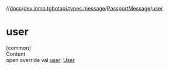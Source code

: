 //[docs](../../../index.md)/[dev.inmo.tgbotapi.types.message](../index.md)/[PassportMessage](index.md)/[user](user.md)



# user  
[common]  
Content  
open override val [user](user.md): [User](../../dev.inmo.tgbotapi.types/-user/index.md)  



